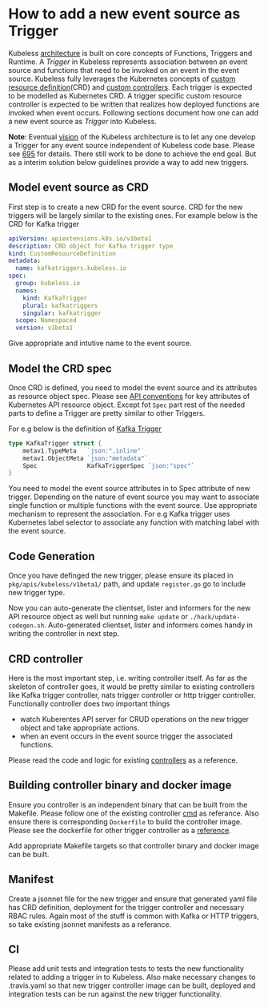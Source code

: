 # How to add a new event source as Trigger

Kubeless [architecture](/docs/architecture) is built on core concepts of Functions, Triggers and Runtime. A _Trigger_ in Kubeless represents association between an event source and functions that need to be invoked on an event in the event source. Kubeless fully leverages the Kubernetes concepts of [custom resource definition](https://kubernetes.io/docs/concepts/api-extension/custom-resources/)(CRD) and [custom controllers](https://kubernetes.io/docs/concepts/api-extension/custom-resources/#custom-controllers). Each trigger is expected to be modelled as Kubernetes CRD. A trigger specific custom resource controller is expected to be written that realizes how deployed functions are invoked when event occurs. Following sections document how one can add a new event source as _Trigger_ into Kubeless.

**Note**: Eventual [vision](https://github.com/kubeless/kubeless/issues/695) of the Kubeless architecture is to let any one develop a Trigger for any event source independent of Kubeless code base. Please see [695](https://github.com/kubeless/kubeless/issues/695) for details. There still work to be done to achieve the end goal. But as a interim solution below guidelines provide a way to add new triggers.

## Model event source as CRD

First step is to create a new CRD for the event source. CRD for the new triggers will be largely similar to the existing ones. For example below is the CRD for Kafka trigger

```yaml
apiVersion: apiextensions.k8s.io/v1beta1
description: CRD object for Kafka trigger type
kind: CustomResourceDefinition
metadata:
  name: kafkatriggers.kubeless.io
spec:
  group: kubeless.io
  names:
    kind: KafkaTrigger
    plural: kafkatriggers
    singular: kafkatrigger
  scope: Namespaced
  version: v1beta1
```

Give appropriate and intutive name to the event source.

## Model the CRD spec

Once CRD is defined, you need to model the event source and its attributes as resource object spec. Please see [API conventions](https://github.com/kubernetes/community/blob/master/contributors/devel/api-conventions.md) for key attributes of Kubernetes API resource object. Except fot `Spec` part rest of the needed parts to define a Trigger are pretty similar to other Triggers.

For e.g below is the definition of [Kafka Trigger](https://github.com/kubeless/kubeless/blob/master/pkg/apis/kubeless/v1beta1/kafka_trigger.go)

```go
type KafkaTrigger struct {
	metav1.TypeMeta   `json:",inline"`
	metav1.ObjectMeta `json:"metadata"`
	Spec              KafkaTriggerSpec `json:"spec"`
}
```

You need to model the event source attributes in to Spec attribute of new trigger. Depending on the nature of event source you may want to associate single function or multiple functions with the event source. Use appropriate mechanism to represent the association. For e.g Kafka trigger uses Kubernetes label selector to associate any function with matching label with the event source.

## Code Generation

Once you have definged the new trigger, please ensure its placed in `pkg/apis/kubeless/v1beta1/` path, and update `register.go` go to include new trigger type.

Now you can auto-generate the clientset, lister and informers for the new API resource object as well but running `make update` or `./hack/update-codegen.sh`. Auto-generated clientset, lister and informers comes handy in writing the controller in next step.

## CRD controller

Here is the most important step, i.e. writing controller itself. As far as the skeleton of controller goes, it would be pretty similar to existing controllers like Kafka trigger controller, nats trigger controller or http trigger controller. Functionally controller does two important things

- watch Kuberentes API server for CRUD operations on the new trigger object and take appropriate actions.
- when an event occurs in the event source trigger the associated functions.

Please read the code and logic for existing [controllers](https://github.com/kubeless/kubeless/tree/master/pkg/controller) as a reference.

## Building controller binary and docker image

Ensure you controller is an independent binary that can be built from the Makefile. Please follow one of the existing controller [cmd](https://github.com/kubeless/kubeless/tree/master/cmd) as referance. Also ensure there is corresponding `Dockerfile` to build the controller image. Please see the dockerfile for other trigger controller as a [reference](https://github.com/kubeless/kubeless/tree/master/docker).

Add appropriate Makefile targets so that controller binary and docker image can be built.

## Manifest

Create a jsonnet file for the new trigger and ensure that generated yaml file has CRD definition, deployment for the trigger controller and necessary RBAC rules. Again most of the stuff is common with Kafka or HTTP triggers, so take existing jsonnet manifests as a referance.

## CI
Please add unit tests and integration tests to tests the new functionality related to adding a trigger in to Kubeless. Also make necessary changes to .travis.yaml so that new trigger controller image can be built, deployed and integration tests can be run against the new trigger functionality.
